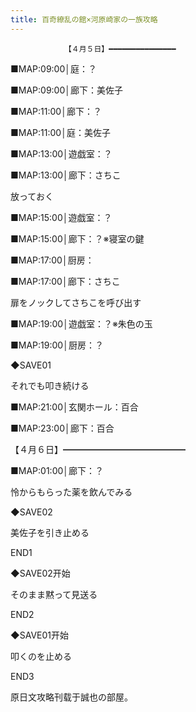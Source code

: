 ```yaml
---
title: 百奇繚乱の館×河原崎家の一族攻略
---
```


                【４月５日】━━━━━━━━━━━━━━━

■MAP:09:00│庭：？

■MAP:09:00│廊下：美佐子

■MAP:11:00│廊下：？

■MAP:11:00│庭：美佐子

■MAP:13:00│遊戯室：？

■MAP:13:00│廊下：さちこ

放っておく

■MAP:15:00│遊戯室：？

■MAP:15:00│廊下：？※寝室の鍵

■MAP:17:00│厨房：

■MAP:17:00│廊下：さちこ

扉をノックしてさちこを呼び出す

■MAP:19:00│遊戯室：？※朱色の玉

■MAP:19:00│厨房：？

◆SAVE01

それでも叩き続ける

■MAP:21:00│玄関ホール：百合

■MAP:23:00│廊下：百合



【４月６日】━━━━━━━━━━━━━━

■MAP:01:00│廊下：？

怜からもらった薬を飲んでみる

◆SAVE02

美佐子を引き止める



END1



◆SAVE02开始

そのまま黙って見送る



END2



◆SAVE01开始

叩くのを止める



END3



原日文攻略刊载于誠也の部屋。


              
